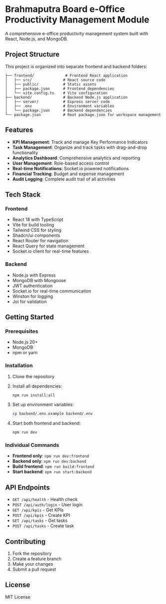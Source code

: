 # Brahmaputra Board e-Office Productivity Management Module

A comprehensive e-office productivity management system built with React, Node.js, and MongoDB.

## Project Structure

This project is organized into separate frontend and backend folders:

```
├── frontend/              # Frontend React application
│   ├── src/              # React source code
│   ├── public/           # Static assets
│   ├── package.json      # Frontend dependencies
│   └── vite.config.ts    # Vite configuration
├── backend/              # Backend Node.js application
│   ├── server/           # Express server code
│   ├── .env              # Environment variables
│   └── package.json      # Backend dependencies
└── package.json          # Root package.json for workspace management
```

## Features

- **KPI Management**: Track and manage Key Performance Indicators
- **Task Management**: Organize and track tasks with drag-and-drop functionality
- **Analytics Dashboard**: Comprehensive analytics and reporting
- **User Management**: Role-based access control
- **Real-time Notifications**: Socket.io powered notifications
- **Financial Tracking**: Budget and expense management
- **Audit Logging**: Complete audit trail of all activities

## Tech Stack

### Frontend
- React 18 with TypeScript
- Vite for build tooling
- Tailwind CSS for styling
- Shadcn/ui components
- React Router for navigation
- React Query for state management
- Socket.io client for real-time features

### Backend
- Node.js with Express
- MongoDB with Mongoose
- JWT authentication
- Socket.io for real-time communication
- Winston for logging
- Joi for validation

## Getting Started

### Prerequisites
- Node.js 20+
- MongoDB
- npm or yarn

### Installation

1. Clone the repository
2. Install all dependencies:
   ```bash
   npm run install:all
   ```

3. Set up environment variables:
   ```bash
   cp backend/.env.example backend/.env
   ```

4. Start both frontend and backend:
   ```bash
   npm run dev
   ```

### Individual Commands

- **Frontend only**: `npm run dev:frontend`
- **Backend only**: `npm run dev:backend`
- **Build frontend**: `npm run build:frontend`
- **Start backend**: `npm run start:backend`

## API Endpoints

- `GET /api/health` - Health check
- `POST /api/auth/login` - User login
- `GET /api/kpis` - Get KPIs
- `POST /api/kpis` - Create KPI
- `GET /api/tasks` - Get tasks
- `POST /api/tasks` - Create task

## Contributing

1. Fork the repository
2. Create a feature branch
3. Make your changes
4. Submit a pull request

## License

MIT License